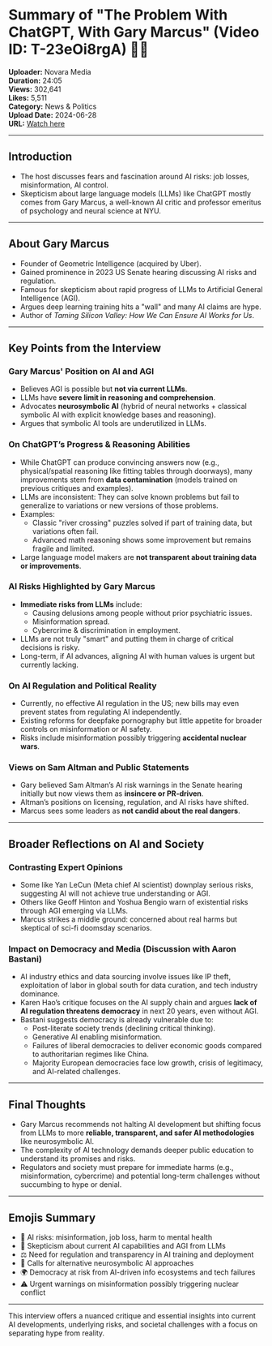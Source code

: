 # Summary of "The Problem With ChatGPT, With Gary Marcus" (Video ID: T-23eOi8rgA) 🎥🤖

**Uploader:** Novara Media  
**Duration:** 24:05  
**Views:** 302,641  
**Likes:** 5,511  
**Category:** News & Politics  
**Upload Date:** 2024-06-28  
**URL:** [Watch here](https://www.youtube.com/watch?v=T-23eOi8rgA)  

---

## Introduction  
- The host discusses fears and fascination around AI risks: job losses, misinformation, AI control.
- Skepticism about large language models (LLMs) like ChatGPT mostly comes from Gary Marcus, a well-known AI critic and professor emeritus of psychology and neural science at NYU.

---

## About Gary Marcus  
- Founder of Geometric Intelligence (acquired by Uber).  
- Gained prominence in 2023 US Senate hearing discussing AI risks and regulation.  
- Famous for skepticism about rapid progress of LLMs to Artificial General Intelligence (AGI).  
- Argues deep learning training hits a "wall" and many AI claims are hype.  
- Author of *Taming Silicon Valley: How We Can Ensure AI Works for Us*.

---

## Key Points from the Interview  

### Gary Marcus' Position on AI and AGI  
- Believes AGI is possible but **not via current LLMs**.  
- LLMs have **severe limit in reasoning and comprehension**.  
- Advocates **neurosymbolic AI** (hybrid of neural networks + classical symbolic AI with explicit knowledge bases and reasoning).  
- Argues that symbolic AI tools are underutilized in LLMs.

### On ChatGPT’s Progress & Reasoning Abilities  
- While ChatGPT can produce convincing answers now (e.g., physical/spatial reasoning like fitting tables through doorways), many improvements stem from **data contamination** (models trained on previous critiques and examples).  
- LLMs are inconsistent: They can solve known problems but fail to generalize to variations or new versions of those problems.  
- Examples:  
  - Classic "river crossing" puzzles solved if part of training data, but variations often fail.  
  - Advanced math reasoning shows some improvement but remains fragile and limited.  
- Large language model makers are **not transparent about training data or improvements**.

### AI Risks Highlighted by Gary Marcus  
- **Immediate risks from LLMs** include:  
  - Causing delusions among people without prior psychiatric issues.  
  - Misinformation spread.  
  - Cybercrime & discrimination in employment.  
- LLMs are not truly "smart" and putting them in charge of critical decisions is risky.  
- Long-term, if AI advances, aligning AI with human values is urgent but currently lacking.  

### On AI Regulation and Political Reality  
- Currently, no effective AI regulation in the US; new bills may even prevent states from regulating AI independently.  
- Existing reforms for deepfake pornography but little appetite for broader controls on misinformation or AI safety.  
- Risks include misinformation possibly triggering **accidental nuclear wars**.   

### Views on Sam Altman and Public Statements  
- Gary believed Sam Altman’s AI risk warnings in the Senate hearing initially but now views them as **insincere or PR-driven**.  
- Altman’s positions on licensing, regulation, and AI risks have shifted.  
- Marcus sees some leaders as **not candid about the real dangers**.

---

## Broader Reflections on AI and Society  

### Contrasting Expert Opinions  
- Some like Yan LeCun (Meta chief AI scientist) downplay serious risks, suggesting AI will not achieve true understanding or AGI.  
- Others like Geoff Hinton and Yoshua Bengio warn of existential risks through AGI emerging via LLMs.  
- Marcus strikes a middle ground: concerned about real harms but skeptical of sci-fi doomsday scenarios.

### Impact on Democracy and Media (Discussion with Aaron Bastani)  
- AI industry ethics and data sourcing involve issues like IP theft, exploitation of labor in global south for data curation, and tech industry dominance.  
- Karen Hao’s critique focuses on the AI supply chain and argues **lack of AI regulation threatens democracy** in next 20 years, even without AGI.  
- Bastani suggests democracy is already vulnerable due to:  
  - Post-literate society trends (declining critical thinking).  
  - Generative AI enabling misinformation.  
  - Failures of liberal democracies to deliver economic goods compared to authoritarian regimes like China.  
  - Majority European democracies face low growth, crisis of legitimacy, and AI-related challenges.  

---

## Final Thoughts  
- Gary Marcus recommends not halting AI development but shifting focus from LLMs to more **reliable, transparent, and safer AI methodologies** like neurosymbolic AI.  
- The complexity of AI technology demands deeper public education to understand its promises and risks.  
- Regulators and society must prepare for immediate harms (e.g., misinformation, cybercrime) and potential long-term challenges without succumbing to hype or denial.  

---

## Emojis Summary  
- 🤖 AI risks: misinformation, job loss, harm to mental health  
- 🧠 Skepticism about current AI capabilities and AGI from LLMs  
- ⚖️ Need for regulation and transparency in AI training and deployment  
- 🎯 Calls for alternative neurosymbolic AI approaches  
- 🌍 Democracy at risk from AI-driven info ecosystems and tech failures  
- ⚠️ Urgent warnings on misinformation possibly triggering nuclear conflict  

---

This interview offers a nuanced critique and essential insights into current AI developments, underlying risks, and societal challenges with a focus on separating hype from reality.